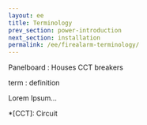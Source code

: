 ```yaml
---
layout: ee
title: Terminology
prev_section: power-introduction
next_section: installation
permalink: /ee/firealarm-terminology/
---
```


Panelboard
: Houses CCT breakers


term
: definition

Lorem Ipsum...

*[CCT]: Circuit